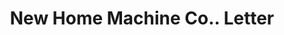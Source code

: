 ---
doi: 10.7916/D8669R82
date_other: '1911'
date_other_textual: '1911'
form: correspondence
genre:
- Letters (correspondence)
name:
- New Home Machine Co.
object_in_context_url: https://biggert.cul.columbia.edu/items/view/ave_biggert_00500
subject_hierarchical_geographic:
- Orange, Massachusetts, United States
subject_name:
- New Home Machine Co.
title: New Home Machine Co.. Letter
sort_title: New Home Machine Co.. Letter
call_number: ave_biggert_00500
coordinates:
- 42.59027777777778,-72.31027777777777
pid: ave_biggert_00500
identifiers: ave_biggert_00500
thumbnail: https://derivativo-1.library.columbia.edu/iiif/2/ldpd:343615/full/!256,256/0/native.jpg
permalink: "/items/ave_biggert_00500/"
layout: iiif-image-page
---